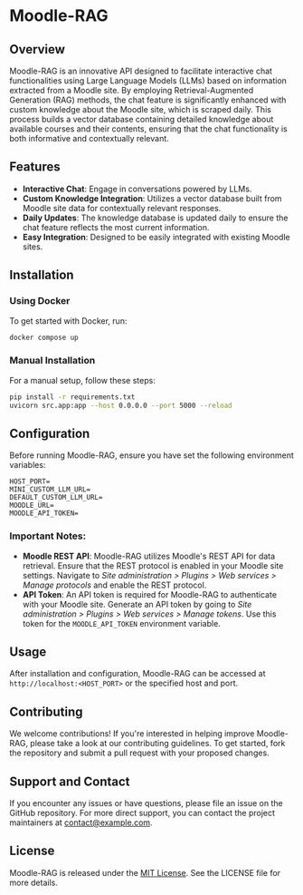 # Moodle-RAG

## Overview
Moodle-RAG is an innovative API designed to facilitate interactive chat functionalities using Large Language Models (LLMs) based on information extracted from a Moodle site. By employing Retrieval-Augmented Generation (RAG) methods, the chat feature is significantly enhanced with custom knowledge about the Moodle site, which is scraped daily. This process builds a vector database containing detailed knowledge about available courses and their contents, ensuring that the chat functionality is both informative and contextually relevant.

## Features
- **Interactive Chat**: Engage in conversations powered by LLMs.
- **Custom Knowledge Integration**: Utilizes a vector database built from Moodle site data for contextually relevant responses.
- **Daily Updates**: The knowledge database is updated daily to ensure the chat feature reflects the most current information.
- **Easy Integration**: Designed to be easily integrated with existing Moodle sites.

## Installation

### Using Docker
To get started with Docker, run:
```bash
docker compose up
```

### Manual Installation
For a manual setup, follow these steps:
```bash
pip install -r requirements.txt
uvicorn src.app:app --host 0.0.0.0 --port 5000 --reload
```

## Configuration
Before running Moodle-RAG, ensure you have set the following environment variables:

```env
HOST_PORT=
MINI_CUSTOM_LLM_URL=
DEFAULT_CUSTOM_LLM_URL=
MOODLE_URL=
MOODLE_API_TOKEN=
```

### Important Notes:
- **Moodle REST API**: Moodle-RAG utilizes Moodle's REST API for data retrieval. Ensure that the REST protocol is enabled in your Moodle site settings. Navigate to *Site administration > Plugins > Web services > Manage protocols* and enable the REST protocol.
- **API Token**: An API token is required for Moodle-RAG to authenticate with your Moodle site. Generate an API token by going to *Site administration > Plugins > Web services > Manage tokens*. Use this token for the `MOODLE_API_TOKEN` environment variable.

## Usage
After installation and configuration, Moodle-RAG can be accessed at `http://localhost:<HOST_PORT>` or the specified host and port.

## Contributing
We welcome contributions! If you're interested in helping improve Moodle-RAG, please take a look at our contributing guidelines. To get started, fork the repository and submit a pull request with your proposed changes.

## Support and Contact
If you encounter any issues or have questions, please file an issue on the GitHub repository. For more direct support, you can contact the project maintainers at [contact@example.com](mailto:contact@example.com).

## License
Moodle-RAG is released under the [MIT License](LICENSE). See the LICENSE file for more details.